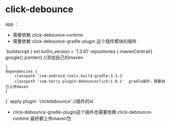 # click-debounce
app ：
- 需要依赖 click-debounce-runtime 
- 需要依赖 click-debounce-gradle-plugin 这个插件模块的插件 
  
`buildscript {
  ext.kotlin_version = '1.3.61'
  repositories {
  mavenCentral()
        google()
        jcenter()
    //添加自己的maven

    }
    dependencies {
        classpath 'com.android.tools.build:gradle:3.3.2'
        classpath 'com.harry.plugin:debounceclick:1.0.1'  gradle插件，需要自己上传maven
    }
}`
apply plugin: 'clickdebounce'  //插件的id
- click-debounce-gradle-plugin这个插件也需要依赖 click-debounce-runtime  最好都上传maven包

